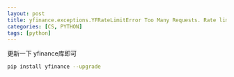 ```yaml
---
layout: post
title: yfinance.exceptions.YFRateLimitError Too Many Requests. Rate limited. Try after a while.
categories: [CS, PYTHON]
tags: [python]
---
```


更新一下 yfinance库即可
```bash
pip install yfinance --upgrade
```
